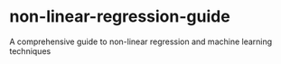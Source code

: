 # non-linear-regression-guide
A comprehensive guide to non-linear regression and machine learning techniques
